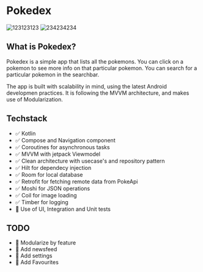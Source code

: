 # Pokedex
![123123123](https://user-images.githubusercontent.com/8842528/216180563-2383450d-e7ac-40f0-8b9a-fa794c491c83.gif)
![234234234](https://user-images.githubusercontent.com/8842528/216180732-1225c3ad-4079-493f-add4-b91ee093b510.gif)

## What is Pokedex?
Pokedex is a simple app that lists all the pokemons. 
You can click on a pokemon to see more info on that particular pokemon.
You can search for a particular pokemon in the searchbar.

The app is built with scalability in mind, using the latest Android developmen practices. It is following the MVVM architecture, and makes use of Modularization.

## Techstack
- :white_check_mark: Kotlin
- :white_check_mark: Compose and Navigation component
- :white_check_mark: Coroutines for asynchronous tasks 
- :white_check_mark: MVVM with jetpack Viewmodel
- :white_check_mark: Clean architecture with usecase's and repository pattern
- :white_check_mark: Hilt for dependecy injection
- :white_check_mark: Room for local database
- :white_check_mark: Retrofit for fetching remote data from PokeApi
- :white_check_mark: Moshi for JSON operations
- :white_check_mark: Coil for image loading
- :white_check_mark: Timber for logging
- :black_square_button: Use of UI, Integration and Unit tests

## TODO
- :black_square_button: Modularize by feature
- :black_square_button: Add newsfeed
- :black_square_button: Add settings
- :black_square_button: Add Favourites
